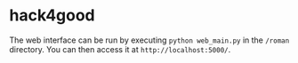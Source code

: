 # hack4good
The web interface can be run by executing `python web_main.py` in the `/roman` directory.
You can then access it at `http://localhost:5000/`.